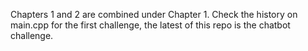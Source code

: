 Chapters 1 and 2 are combined under Chapter 1.
Check the history on main.cpp for the first challenge, the latest of this repo is the chatbot challenge.
